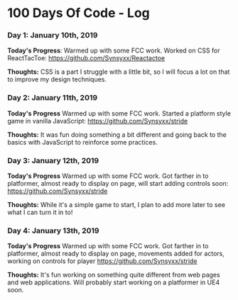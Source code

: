 # 100 Days Of Code - Log

### Day 1: January 10th, 2019 

**Today's Progress**: Warmed up with some FCC work. Worked on CSS for ReactTacToe: https://github.com/Synsyxx/Reactactoe

**Thoughts:** CSS is a part I struggle with a little bit, so I will focus a lot on that to improve my design techniques.

### Day 2: January 11th, 2019

**Today's Progress** Warmed up with some FCC work. Started a platform style game in vanilla JavaScript: https://github.com/Synsyxx/stride

**Thoughts:** It was fun doing something a bit different and going back to the basics with JavaScript to reinforce some practices.

### Day 3: January 12th, 2019

**Today's Progress** Warmed up with some FCC work. Got farther in to platformer, almost ready to display on page, will start adding controls soon: https://github.com/Synsyxx/stride

**Thoughts:** While it's a simple game to start, I plan to add more later to see what I can turn it in to!

### Day 4: January 13th, 2019

**Today's Progress** Warmed up with some FCC work. Got farther in to platformer, almost ready to display on page, movements added for actors, working on controls for player
https://github.com/Synsyxx/stride

**Thoughts:** It's fun working on something quite different from web pages and web applications. Will probably start working on a platformer in UE4 soon.

